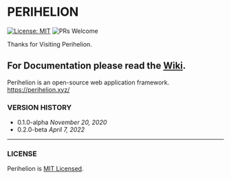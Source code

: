 # PERIHELION

[![License: MIT](https://img.shields.io/badge/License-MIT-yellow.svg)](https://opensource.org/licenses/MIT)
![PRs Welcome](https://img.shields.io/badge/PRs-welcome-brightgreen.svg)

Thanks for Visiting Perihelion. 
## For Documentation please read the [Wiki](https://github.com/chishiki/perihelion/wiki).

Perihelion is an open-source web application framework. https://perihelion.xyz/

### VERSION HISTORY

* 0.1.0-alpha *November 20, 2020*
* 0.2.0-beta *April 7, 2022*

----

### LICENSE

Perihelion is [MIT Licensed](LICENSE).

